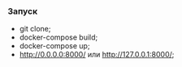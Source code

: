 ### Запуск

- git clone;
- docker-compose build;
- docker-compose up;
- http://0.0.0.0:8000/ или http://127.0.0.1:8000/;